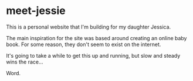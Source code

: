 # meet-jessie

This is a personal website that I'm building for my daughter Jessica.

The main inspiration for the site was based around creating an online baby book. For some reason, they don't seem to exist on the internet.

It's going to take a while to get this up and running, but slow and steady wins the race...

Word.
